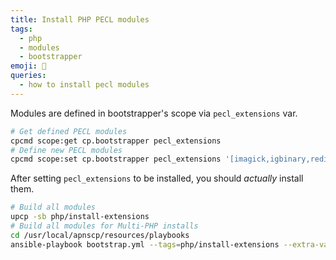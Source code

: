 ```yaml
---
title: Install PHP PECL modules
tags:
  - php
  - modules
  - bootstrapper
emoji: 🐘
queries:
  - how to install pecl modules
---
```


Modules are defined in bootstrapper's scope via `pecl_extensions` var.

```bash
# Get defined PECL modules
cpcmd scope:get cp.bootstrapper pecl_extensions
# Define new PECL modules
cpcmd scope:set cp.bootstrapper pecl_extensions '[imagick,igbinary,redis,memcached]'
```

After setting `pecl_extensions` to be installed, you should *actually* install them.

```bash
# Build all modules
upcp -sb php/install-extensions
# Build all modules for Multi-PHP installs
cd /usr/local/apnscp/resources/playbooks
ansible-playbook bootstrap.yml --tags=php/install-extensions --extra-vars=php_version=7.4 --extra-vars=multiphp_build=true
```
